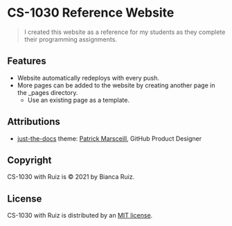 # CS-1030 Reference Website
> I created this website as a reference for my students as they complete their programming assignments.

## Features
- Website automatically redeploys with every push.
- More pages can be added to the website by creating another page in the _pages directory.
  - Use an existing page as a template.

## Attributions
- [just-the-docs](https://github.com/pmarsceill/just-the-docs) theme: [Patrick Marsceill](https://github.com/pmarsceill), GitHub Product Designer

## Copyright
CS-1030 with Ruiz is © 2021 by Bianca Ruiz.

## License
CS-1030 with Ruiz is distributed by an [MIT license](https://github.com/CS-1030/CS-1030.github.io/blob/main/LICENSE.txt).
